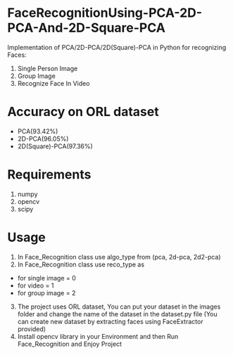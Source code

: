 # FaceRecognitionUsing-PCA-2D-PCA-And-2D-Square-PCA
Implementation of PCA/2D-PCA/2D(Square)-PCA in Python for recognizing Faces:
1. Single Person Image
2. Group Image
3. Recognize Face In Video
# Accuracy on ORL dataset
  - PCA(93.42%)
  - 2D-PCA(96.05%)
  - 2D(Square)-PCA(97.36%)
# Requirements
1. numpy
2. opencv
3. scipy
# Usage
1. In Face_Recognition class use algo_type from (pca, 2d-pca, 2d2-pca)
2. In Face_Recognition class use reco_type as
  - for single image = 0
  - for video = 1
  - for group image = 2
3. The project uses ORL dataset, You can put your dataset in the images folder and change the name of the dataset in the dataset.py file
(You can create new dataset by extracting faces using FaceExtractor provided)
4. Install opencv library in your Environment and then Run Face_Recognition and Enjoy Project
